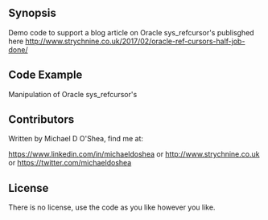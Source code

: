 ## Synopsis

Demo code to support a blog article on Oracle sys_refcursor's publisghed here
http://www.strychnine.co.uk/2017/02/oracle-ref-cursors-half-job-done/


## Code Example

Manipulation of Oracle sys_refcursor's

## Contributors

Written by Michael D O'Shea, find me at:

https://www.linkedin.com/in/michaeldoshea or http://www.strychnine.co.uk or https://twitter.com/michaeldoshea

## License

There is no license, use the code as you like however you like.